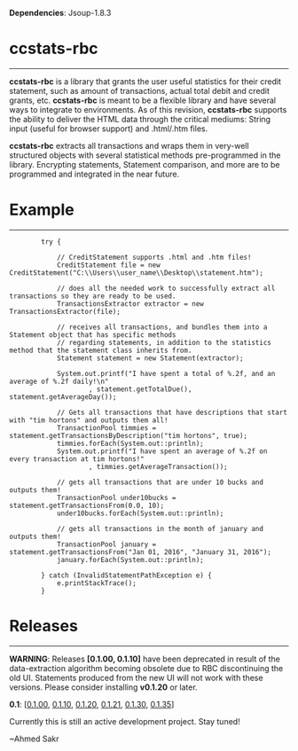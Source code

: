 **Dependencies**: Jsoup-1.8.3

ccstats-rbc
=====
---

**ccstats-rbc** is a library that grants the user useful statistics for their credit statement,
such as amount of transactions, actual total debit and credit grants, etc. **ccstats-rbc** is meant to be a flexible library and have several ways to integrate to environments. As of this revision, **ccstats-rbc** supports the ability to deliver the HTML data through the critical mediums: String input (useful for browser support) and .html/.htm files.

**ccstats-rbc** extracts all transactions and wraps them in very-well structured objects with several statistical methods pre-programmed in the library. Encrypting statements, Statement comparison, and more are to be programmed and integrated in the near future.

Example
=====
---
```
        try {

            // CreditStatement supports .html and .htm files!
            CreditStatement file = new CreditStatement("C:\\Users\\user_name\\Desktop\\statement.htm");

            // does all the needed work to successfully extract all transactions so they are ready to be used.
            TransactionsExtractor extractor = new TransactionsExtractor(file);

            // receives all transactions, and bundles them into a Statement object that has specific methods
            // regarding statements, in addition to the statistics method that the statement class inherits from.
            Statement statement = new Statement(extractor);

            System.out.printf("I have spent a total of %.2f, and an average of %.2f daily!\n"
                    , statement.getTotalDue(), statement.getAverageDay());

            // Gets all transactions that have descriptions that start with "tim hortons" and outputs them all!
            TransactionPool timmies = statement.getTransactionsByDescription("tim hortons", true);
            timmies.forEach(System.out::println);
            System.out.printf("I have spent an average of %.2f on every transaction at tim hortons!"
                    , timmies.getAverageTransaction());

            // gets all transactions that are under 10 bucks and outputs them!
            TransactionPool under10bucks = statement.getTransactionsFrom(0.0, 10);
            under10bucks.forEach(System.out::println);

            // gets all transactions in the month of january and outputs them!
            TransactionPool january = statement.getTransactionsFrom("Jan 01, 2016", "January 31, 2016");
            january.forEach(System.out::println);

        } catch (InvalidStatementPathException e) {
            e.printStackTrace();
        }
```
Releases
=====
---
**WARNING**: Releases **[0.1.00, 0.1.10]** have been deprecated in result of the data-extraction algorithm becoming
obsolete due to RBC discontinuing the old UI. Statements produced from the new UI will not work with these versions.
Please consider installing **v0.1.20** or later.

**0.1**: [[0.1.00](https://github.com/ahmedsakr/ccstats-rbc/releases/tag/0.1.00),
          [0.1.10](https://github.com/ahmedsakr/ccstats-rbc/releases/tag/0.1.10),
          [0.1.20](https://github.com/ahmedsakr/ccstats-rbc/releases/tag/0.1.20),
          [0.1.21](https://github.com/ahmedsakr/ccstats-rbc/releases/tag/0.1.21),
          [0.1.30](https://github.com/ahmedsakr/ccstats-rbc/releases/tag/0.1.30),
          [0.1.35](https://github.com/ahmedsakr/ccstats-rbc/releases/tag/0.1.35)]


Currently this is still an active development project. Stay tuned!

~Ahmed Sakr